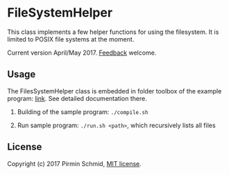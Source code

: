 FileSystemHelper
================

This class implements a few helper functions for using the filesystem.
It is limited to POSIX file systems at the moment.

Current version April/May 2017.  [Feedback][feedback] welcome.


Usage
-----

The FilesSystemHelper class is embedded in folder toolbox of the example program: [link][link]. See detailed documentation there.

1) Building of the sample program: ```./compile.sh```

2) Run sample program: ```./run.sh <path>```, which recursively lists all files


License
-------

Copyright (c) 2017 Pirmin Schmid, [MIT license][license].

[link]:https://github.com/pirminschmid/CppToolbox/tree/master/FileSystemHelper/src/SampleProgram/toolbox
[license]:LICENSE
[feedback]:mailto:mailbox@pirmin-schmid.ch?subject=FileSystemHelper
